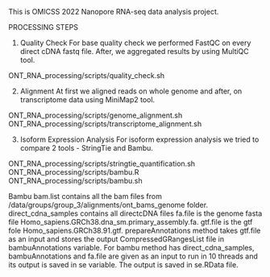 This is OMICSS 2022 Nanopore RNA-seq data analysis project.

PROCESSING STEPS

1. Quality Check
For base quality check we performed FastQC on every direct cDNA fastq file. After, we aggregated results by using MultiQC tool. 

ONT_RNA_processing/scripts/quality_check.sh

2. Alignment
At first we aligned reads on whole genome and after, on transcriptome data using MiniMap2 tool.

ONT_RNA_processing/scripts/genome_alignment.sh
ONT_RNA_processing/scripts/transcriptome_alignment.sh

3. Isoform Expression Analysis
For isoform expression analysis we tried to compare 2 tools - StringTie and Bambu.

ONT_RNA_processing/scripts/stringtie_quantification.sh
ONT_RNA_processing/scripts/bambu.R
ONT_RNA_processing/scripts/bambu.sh

Bambu
bam.list contains all the bam files from /data/groups/group_3/alignments/ont_bams_genome folder.
direct_cdna_samples contains all directcDNA files
fa.file is the genome fasta file Homo_sapiens.GRCh38.dna_sm.primary_assembly.fa.
gtf.file is the gtf fole Homo_sapiens.GRCh38.91.gtf. 
prepareAnnotations method takes gtf.file as an input and stores the output CompressedGRangesList file in bambuAnnotations variable. 
For bambu method has direct_cdna_samples, bambuAnnotations and fa.file are given as an input to run in 10 threads and its output is saved in se variable.
The output is saved in se.RData file. 

